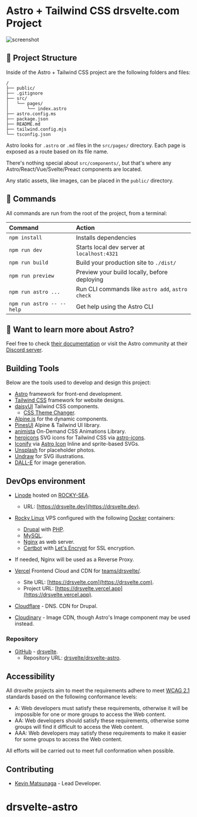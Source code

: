 # Astro + Tailwind CSS drsvelte.com Project

![screenshot](https://res.cloudinary.com/shinkirin/image/upload/v1702688981/drsvelte/drseltedev-logo.webp)


## 🚀 Project Structure

Inside of the Astro + Tailwind CSS project are the following folders and files:

```text
/
├── public/
├── .gitignore
├── src/
│   └── pages/
│       └── index.astro
├── astro.config.ms
├── package.json
├── README.md
├── tailwind.config.mjs
└── tsconfig.json
```

Astro looks for `.astro` or `.md` files in the `src/pages/` directory. Each page is exposed as a route based on its file name.

There's nothing special about `src/components/`, but that's where any Astro/React/Vue/Svelte/Preact components are located.

Any static assets, like images, can be placed in the `public/` directory.

## 🧞 Commands

All commands are run from the root of the project, from a terminal:

| Command                   | Action                                           |
| :------------------------ | :----------------------------------------------- |
| `npm install`             | Installs dependencies                            |
| `npm run dev`             | Starts local dev server at `localhost:4321`      |
| `npm run build`           | Build your production site to `./dist/`          |
| `npm run preview`         | Preview your build locally, before deploying     |
| `npm run astro ...`       | Run CLI commands like `astro add`, `astro check` |
| `npm run astro -- --help` | Get help using the Astro CLI                     |

## 👀 Want to learn more about Astro?

Feel free to check [their documentation](https://docs.astro.build) or visit the Astro community at their [Discord server](https://astro.build/chat).

## Building Tools

Below are the tools used to develop and design this project:

- [Astro](https://astro.build/) framework for front-end development.
- [Tailwind CSS](https://tailwindcss.com) framework for website designs.
- [daisyUI](https://daisyui.com) Tailwind CSS components.
     - [CSS Theme Changer](https://github.com/saadeghi/theme-change).
- [Alpine.js](https://alpinejs.dev/) for the dynamic components.
- [PinesUI](https://devdojo.com/pines) Alpine & Tailwind UI library.
- [animista](https://animista.net/) On-Demand CSS Animations Library.
- [heroicons](https://heroicons.com/) SVG icons for Tailwind CSS via [astro-icons](https://github.com/seanmcp/astro-heroicons#readme).
- [Iconify](https://iconify.design) via [Astro Icon](https://github.com/natemoo-re/astro-icon) Inline and sprite-based SVGs.
- [Unsplash](https://unsplash.com) for placeholder photos.
- [Undraw](https://undraw.co) for SVG illustrations.
- [DALL-E](https://openai.com/blog/dall-e/) for image generation.

## DevOps environment

- [Linode](https://linode.com) hosted on [ROCKY-SEA](https://sea.rockyno.de).
     - URL: [https://drsvelte.dev](https://drsvelte.dev).

- [Rocky Linux](https://rockylinux.org) VPS configured with the following [Docker](https://docker.com) containers:
     - [Drupal](https://drupal.org) with [PHP](https://php.net).
     - [MySQL](https://www.mysql.com/products/community/).
     - [Nginx](https://nginx.org) as web server.
     - [Certbot](https://certbot.eff.org/) with [Let's Encrypt](https://letsencrypt.org/getting-started/) for SSL encryption.
- If needed, Nginx will be used as a Reverse Proxy.
- [Vercel](https://vercel.com) Frontend Cloud and CDN for [teams/drsvelte/](https://vercel.com/teams/drsvelte/).
     - Site URL: [https://drsvelte.com](https://drsvelte.com).
     - Project URL: [https://drsvelte.vercel.app](https://drsvelte.vercel.app).
- [Cloudflare](https://cloudflare.com) - DNS. CDN for Drupal.
- [Cloudinary](https://cloudinary.com) - Image CDN, though Astro's Image component may be used instead.

### Repository

- [GitHub](https://github.com) - [drsvelte](https://github.com/drsvelte/).
     - Repository URL: [drsvelte/drsvelte-astro](https://github.com/drsvelte/drsvelte-astro).

## Accessibility

All drsvelte projects aim to meet the requirements adhere to meet [WCAG 2.1](https://www.w3.org/TR/WCAG21/) standards based on the following conformance levels:

- A: Web developers must satisfy these requirements, otherwise it will be impossible for one or more groups to access the Web content.
- AA: Web developers should satisfy these requirements, otherwise some groups will find it difficult to access the Web content.
- AAA: Web developers may satisfy these requirements to make it easier for some groups to access the Web content.

All efforts will be carried out to meet full conformation when possible.

## Contributing

- [Kevin Matsunaga](https://kevinmatsunaga.com) - Lead Developer.

# drsvelte-astro
